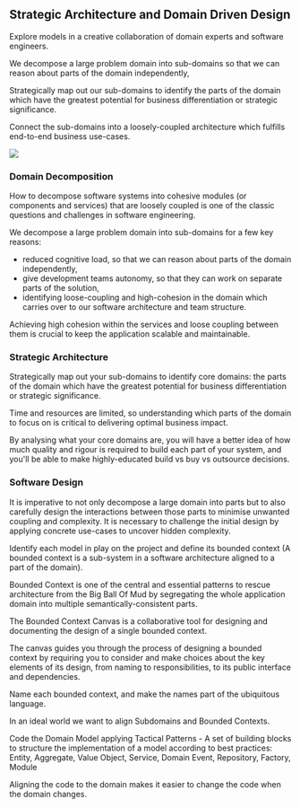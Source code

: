 ## Strategic Architecture and Domain Driven Design

Explore models in a creative collaboration of domain experts and software engineers.

We decompose a large problem domain into sub-domains so that we can reason about parts of the domain independently,

Strategically map out our sub-domains to identify the parts of the domain which have the greatest potential for business
differentiation or strategic significance.

Connect the sub-domains into a loosely-coupled architecture which fulfills end-to-end business use-cases.

![](embed:DomainDrivenDesign)

### Domain Decomposition

How to decompose software systems into cohesive modules (or components and services) that are loosely coupled is one of
the classic questions and challenges in software engineering.

We decompose a large problem domain into sub-domains for a few key reasons:

- reduced cognitive load, so that we can reason about parts of the domain independently,
- give development teams autonomy, so that they can work on separate parts of the solution,
- identifying loose-coupling and high-cohesion in the domain which carries over to our software architecture and team structure.

Achieving high cohesion within the services and loose coupling between them is crucial to keep the application scalable
and maintainable.

### Strategic Architecture

Strategically map out your sub-domains to identify core domains: the parts of the domain which have the greatest
potential for business differentiation or strategic significance.

Time and resources are limited, so understanding which parts of the domain to focus on is critical to delivering optimal
business impact.

By analysing what your core domains are, you will have a better idea of how much quality and rigour is required to build
each part of your system, and you'll be able to make highly-educated build vs buy vs outsource decisions.


### Software Design

It is imperative to not only decompose a large domain into parts but to also carefully design the interactions between
those parts to minimise unwanted coupling and complexity. It is necessary to challenge the initial design by applying
concrete use-cases to uncover hidden complexity.

Identify each model in play on the project and define its bounded context (A bounded context is a sub-system in a
software architecture aligned to a part of the domain).

Bounded Context is one of the central and essential patterns to rescue architecture from the Big Ball Of Mud by
segregating the whole application domain into multiple semantically-consistent parts.

The Bounded Context Canvas is a collaborative tool for designing and documenting the design of a single bounded context.

The canvas guides you through the process of designing a bounded context by requiring you to consider and make choices
about the key elements of its design, from naming to responsibilities, to its public interface and dependencies.

Name each bounded context, and make the names part of the ubiquitous language.

In an ideal world we want to align Subdomains and Bounded Contexts.

Code the Domain Model applying Tactical Patterns - A set of building blocks to structure the implementation of a model
according to best practices: Entity, Aggregate, Value Object, Service, Domain Event, Repository, Factory, Module

Aligning the code to the domain makes it easier to change the code when the domain changes.